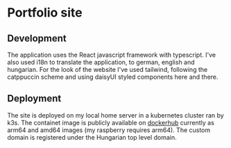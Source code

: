 # Portfolio  site

## Development

The application uses the React javascript framework with typescript. I've also used i18n to translate the application,
to german, english and hungarian. For the look of the website I've used tailwind, following the catppuccin scheme and
using daisyUI styled components here and there.

## Deployment

The site is deployed on my local home server in a kubernetes cluster ran by k3s. The containet image is publicly available 
on [dockerhub](https://hub.docker.com/r/pdwn/portfolio) currently as arm64 and amd64 images (my raspberry requires 
arm64). The custom domain is registered under the Hungarian top level domain.